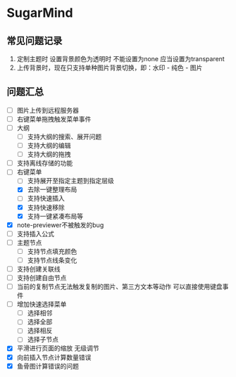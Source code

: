 # SugarMind

## 常见问题记录
1. 定制主题时 设置背景颜色为透明时 不能设置为none 应当设置为transparent
2. 上传背景时，现在只支持单种图片背景切换，即：水印 - 纯色 - 图片


## 问题汇总
- [ ] 图片上传到远程服务器
- [ ] 右键菜单拖拽触发菜单事件
- [ ] 大纲
  - [ ] 支持大纲的搜索、展开问题
  - [ ] 支持大纲的编辑
  - [ ] 支持大纲的拖拽
- [ ] 支持离线存储的功能
- [ ] 右键菜单
  - [ ] 支持展开至指定主题到指定层级
  - [x] 去除一键整理布局
  - [ ] 支持快速插入
  - [x] 支持快速移除
  - [x] 支持一键紧凑布局等
- [x] note-previewer不被触发的bug
- [ ] 支持插入公式
- [ ] 主题节点
  - [ ] 支持节点填充颜色
  - [ ] 支持节点线条变化
- [ ] 支持创建关联线
- [ ] 支持创建自由节点
- [ ] 当前的复制节点无法触发复制的图片、第三方文本等动作 可以直接使用键盘事件
- [ ] 增加快速选择菜单
  - [ ] 选择相邻
  - [ ] 选择全部
  - [ ] 选择相反
  - [ ] 选择子节点
- [x] 平滑进行页面的缩放 无级调节
- [x] 向前插入节点计算数量错误
- [x] 鱼骨图计算错误的问题
